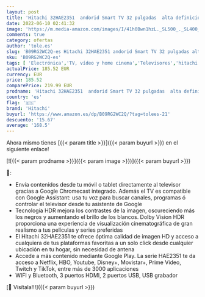 ```yaml
---
layout: post
title: 'Hitachi 32HAE2351  andorid Smart TV 32 pulgadas  alta definición  HDR10  Bluetooth  Google Play  Chromecast integrado  compatible con Google Assistant TDT y satélite'
date: 2022-06-10 02:41:32
image: 'https://m.media-amazon.com/images/I/41h0Bwn1hzL._SL500_._SL400_.jpg'
comments: true
category: ofertas
author: 'tole.es'
slug: 'B09RG2WC2Q-es Hitachi 32HAE2351 andorid Smart TV 32 pulgadas alta...'
sku: 'B09RG2WC2Q-es'
tags: [ 'Electrónica','TV, vídeo y home cinema','Televisores','hitachi','smart','tv','🇪🇸', ]
actualPrice: 185.52 EUR
currency: EUR
price: 185.52
comparePrice: 219.99 EUR
prodname: 'Hitachi 32HAE2351  andorid Smart TV 32 pulgadas  alta definición  HDR10  Bluetooth  Google Play  Chromecast integrado  compatible con Google Assistant TDT y satélite'
country: 'es'
flag: '🇪🇸'
brand: 'Hitachi'
buyurl: 'https://www.amazon.es/dp/B09RG2WC2Q/?tag=tolees-21'
descuento: '15.67'
average: '168.5'
---
```


Ahora mismo tienes [{{< param title >}}]({{< param buyurl >}}) en el siguiente enlace!

[![{{< param prodname >}}]({{< param image >}})]({{< param buyurl >}})

🔎:

- Envía contenidos desde tu móvil o tablet directamente al televisor gracias a Google Chromecast integrado. Además el TV es compatible con Google Assistant: usa tu voz para buscar canales, programas ó controlar el televisor desde tu asistente de Google
- Tecnología HDR mejora los contrastes de la imagen, oscureciendo más los negros y aumentando el brillo de los blancos. Dolby Vision HDR proporciona una experiencia de visualización cinematográfica de gran realismo a tus películas y series preferidas
- El Hitachi 32HAE2351 te ofrece óptima calidad de imagen HD y acceso a cualquiera de tus plataformas favoritas a un solo click desde cualquier ubicación en tu hogar, sin necesidad de antena
- Accede a más contenido mediante Google Play. La serie HAE2351 te da acceso a Netflix, HBO, Youtube, Disney+, Movistar+, Prime Video, Twitch y TikTok, entre más de 3000 aplicaciones
- WIFI y Bluetooth, 3 puertos HDMI, 2 puertos USB, USB grabador

[🛒 Visítala!!!]({{< param buyurl >}})
